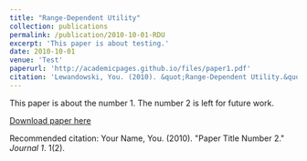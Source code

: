 ```yaml
---
title: "Range-Dependent Utility"
collection: publications
permalink: /publication/2010-10-01-RDU
excerpt: 'This paper is about testing.'
date: 2010-10-01
venue: 'Test'
paperurl: 'http://academicpages.github.io/files/paper1.pdf'
citation: 'Lewandowski, You. (2010). &quot;Range-Dependent Utility.&quot; <i>Test</i>. 1(2).'
---
```

This paper is about the number 1. The number 2 is left for future work.

[Download paper here](http://academicpages.github.io/files/paper2.pdf)

Recommended citation: Your Name, You. (2010). "Paper Title Number 2." <i>Journal 1</i>. 1(2).
